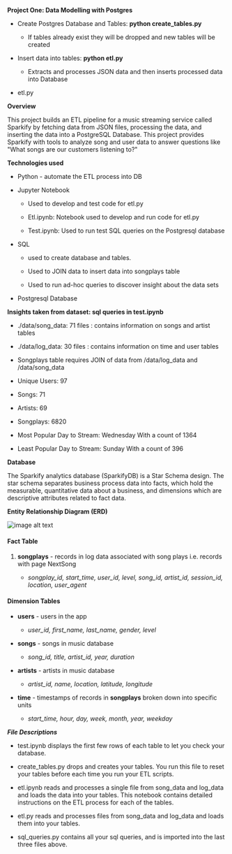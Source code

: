 **Project One: Data Modelling with Postgres**

* Create Postgres Database and Tables: **python create_tables.py**

    * If tables already exist they will be dropped and new tables will be created

* Insert data into tables: **python etl.py**

    * Extracts and processes JSON data and then inserts processed data into Database

* etl.py

 

**Overview**

This project builds an ETL pipeline for a music streaming service called Sparkify by fetching data from JSON files, processing the data, and inserting the data into a PostgreSQL Database. This project provides Sparkify with tools to analyze song and user data to answer questions like "What songs are our customers listening to?"

**Technologies used**

* Python - automate the ETL process into DB

* Jupyter Notebook

    * Used to develop and test code for etl.py

    * Etl.ipynb: Notebook used to develop and run code for etl.py

    * Test.ipynb: Used to run test SQL queries on the Postgresql database

* SQL 

    * used to create database and tables. 

    * Used to JOIN data to insert data into songplays table

    * Used to run ad-hoc queries to discover insight about the data sets

* Postgresql Database

**Insights taken from dataset: sql queries in test.ipynb**

* ./data/song_data: 71 files : contains information on songs and artist tables

* ./data/log_data: 30 files : contains information on time and user tables

* Songplays table requires JOIN of data from /data/log_data and /data/song_data

* Unique Users: 97

* Songs: 71

* Artists: 69

* Songplays: 6820

* Most Popular Day to Stream: Wednesday With a count of 1364

* Least Popular Day to Stream: Sunday With a count of 396

**Database**

The Sparkify analytics database (SparkifyDB) is a Star Schema design. The star schema separates business process data into facts, which hold the measurable, quantitative data about a business, and dimensions which are descriptive attributes related to fact data. 

**Entity Relationship Diagram (ERD)**

![image alt text](image_0.png)

#### **Fact Table**

1. **songplays** - records in log data associated with song plays i.e. records with page NextSong

    * *songplay_id, start_time, user_id, level, song_id, artist_id, session_id, location, user_agent*

#### **Dimension Tables**

* **users** - users in the app

    * *user_id, first_name, last_name, gender, level*

* **songs** - songs in music database

    * *song_id, title, artist_id, year, duration*

* **artists** - artists in music database

    * *artist_id, name, location, latitude, longitude*

* **time** - timestamps of records in **songplays** broken down into specific units

    * *start_time, hour, day, week, month, year, weekday*

**_File Descriptions_**

* test.ipynb displays the first few rows of each table to let you check your database.

* create_tables.py drops and creates your tables. You run this file to reset your tables before each time you run your ETL scripts.

* etl.ipynb reads and processes a single file from song_data and log_data and loads the data into your tables. This notebook contains detailed instructions on the ETL process for each of the tables.

* etl.py reads and processes files from song_data and log_data and loads them into your tables. 

* sql_queries.py contains all your sql queries, and is imported into the last three files above.


